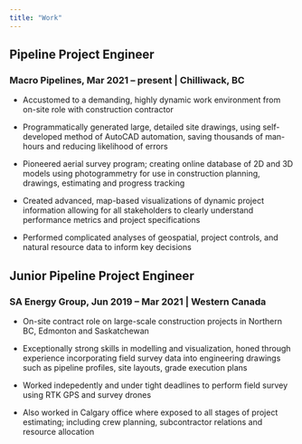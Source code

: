 ```yaml
---
title: "Work"
---
```


## Pipeline Project Engineer

### Macro Pipelines, Mar 2021 – present | Chilliwack, BC

- Accustomed to a demanding, highly dynamic work environment from on-site role with construction contractor

- Programmatically generated large, detailed site drawings, using self-developed method of AutoCAD automation, saving thousands of man-hours and reducing likelihood of errors

- Pioneered aerial survey program; creating online database of 2D and 3D models using photogrammetry for use in construction planning, drawings, estimating and progress tracking

- Created advanced, map-based visualizations of dynamic project information allowing for all stakeholders to clearly understand performance metrics and project specifications

- Performed complicated analyses of geospatial, project controls, and natural resource data to inform key decisions

## Junior Pipeline Project Engineer

### SA Energy Group, Jun 2019 – Mar 2021 | Western Canada

- On-site contract role on large-scale construction projects in Northern BC, Edmonton and Saskatchewan

- Exceptionally strong skills in modelling and visualization, honed through experience incorporating field survey data into engineering drawings such as pipeline profiles, site layouts, grade execution plans

- Worked indepedently and under tight deadlines to perform field survey using RTK GPS and survey drones

- Also worked in Calgary office where exposed to all stages of project estimating; including crew planning, subcontractor relations and resource allocation
